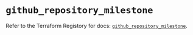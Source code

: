 # `github_repository_milestone`

Refer to the Terraform Registory for docs: [`github_repository_milestone`](https://registry.terraform.io/providers/integrations/github/5.25.0/docs/resources/repository_milestone).
